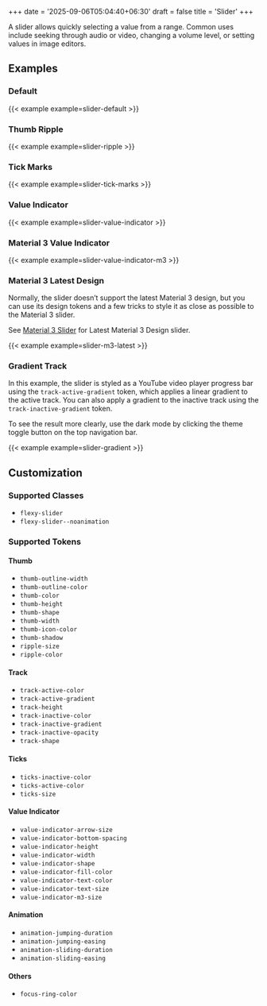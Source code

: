 +++
date = '2025-09-06T05:04:40+06:30'
draft = false
title = 'Slider'
+++

A slider allows quickly selecting a value from a range. Common uses include seeking through audio or video, changing a volume level, or setting values in image editors.

<!--more-->

## Examples

### Default

{{< example example=slider-default >}}

### Thumb Ripple

{{< example example=slider-ripple >}}

### Tick Marks

{{< example example=slider-tick-marks >}}

### Value Indicator

{{< example example=slider-value-indicator >}}

### Material 3 Value Indicator

{{< example example=slider-value-indicator-m3 >}}

### Material 3 Latest Design

Normally, the slider doesn’t support the latest Material 3 design, but you can
use its design tokens and a few tricks to style it as close as possible to the
Material 3 slider.

See [Material 3 Slider](https://m3.material.io/components/sliders/overview) for
Latest Material 3 Design slider.

{{< example example=slider-m3-latest >}}

### Gradient Track

In this example, the slider is styled as a YouTube video player progress bar
using the `track-active-gradient` token, which applies a linear gradient to the
active track. You can also apply a gradient to the inactive track using the
`track-inactive-gradient` token.

To see the result more clearly, use the dark mode by clicking the theme toggle
button on the top navigation bar.

{{< example example=slider-gradient >}}

## Customization

### Supported Classes

- `flexy-slider`
- `flexy-slider--noanimation`

### Supported Tokens

#### Thumb

- `thumb-outline-width`
- `thumb-outline-color`
- `thumb-color`
- `thumb-height`
- `thumb-shape`
- `thumb-width`
- `thumb-icon-color`
- `thumb-shadow`
- `ripple-size`
- `ripple-color`

#### Track

- `track-active-color`
- `track-active-gradient`
- `track-height`
- `track-inactive-color`
- `track-inactive-gradient`
- `track-inactive-opacity`
- `track-shape`

#### Ticks

- `ticks-inactive-color`
- `ticks-active-color`
- `ticks-size`

#### Value Indicator

- `value-indicator-arrow-size`
- `value-indicator-bottom-spacing`
- `value-indicator-height`
- `value-indicator-width`
- `value-indicator-shape`
- `value-indicator-fill-color`
- `value-indicator-text-color`
- `value-indicator-text-size`
- `value-indicator-m3-size`

#### Animation

- `animation-jumping-duration`
- `animation-jumping-easing`
- `animation-sliding-duration`
- `animation-sliding-easing`

#### Others

- `focus-ring-color`

